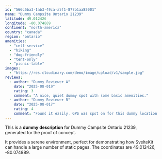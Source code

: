```yaml
---
id: "566c5ba3-1ab3-49ca-a5f1-877b1aa82001"
name: "Dummy Campsite Ontario 21239"
latitude: 49.012426
longitude: -80.074889
continent: "north-america"
country: "canada"
region: "ontario"
amenities:
  - "cell-service"
  - "hiking"
  - "dog-friendly"
  - "tent-only"
  - "picnic-table"
images:
  - "https://res.cloudinary.com/demo/image/upload/v1/sample.jpg"
reviews:
  - author: "Dummy Reviewer A"
    date: "2025-08-019"
    rating: 3
    comment: "A nice, quiet dummy spot with some basic amenities."
  - author: "Dummy Reviewer B"
    date: "2025-08-017"
    rating: 4
    comment: "Found it easily. GPS was spot on for this dummy location."
---
```


This is a **dummy description** for Dummy Campsite Ontario 21239, generated for the proof of concept.

It provides a serene environment, perfect for demonstrating how SvelteKit can handle a large number of static pages. The coordinates are 49.012426, -80.074889.
